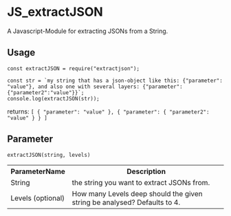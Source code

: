 # JS_extractJSON
A Javascript-Module for extracting JSONs from a String.

## Usage
  ```
  const extractJSON = require("extractjson");

  const str = `my string that has a json-object like this: {"parameter": "value"}, and also one with several layers: {"parameter": {"parameter2":"value"}}`;
  console.log(extractJSON(str));
  ```
 returns: ```[
    {
        "parameter": "value"
    },
    {
        "parameter": {
            "parameter2": "value"
        }
    }
]```

## Parameter
```extractJSON(string, levels)```</br>
<table>
  <tr>
    <th>ParameterName</th>
    <th>Description</th>
  </tr>
  <tr><td>String</td><td> the string you want to extract JSONs from.</td></tr>
   <tr><td>Levels (optional)</td><td>How many Levels deep should the given string be analysed? Defaults to 4.</td></tr>
</table>
